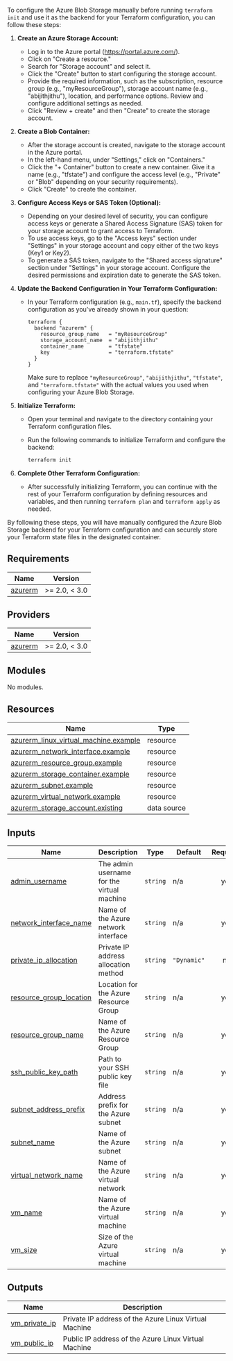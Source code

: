 To configure the Azure Blob Storage manually before running `terraform init` and use it as the backend for your Terraform configuration, you can follow these steps:

1. **Create an Azure Storage Account:**

   - Log in to the Azure portal (https://portal.azure.com/).
   - Click on "Create a resource."
   - Search for "Storage account" and select it.
   - Click the "Create" button to start configuring the storage account.
   - Provide the required information, such as the subscription, resource group (e.g., "myResourceGroup"), storage account name (e.g., "abijithjithu"), location, and performance options. Review and configure additional settings as needed.
   - Click "Review + create" and then "Create" to create the storage account.

2. **Create a Blob Container:**

   - After the storage account is created, navigate to the storage account in the Azure portal.
   - In the left-hand menu, under "Settings," click on "Containers."
   - Click the "+ Container" button to create a new container. Give it a name (e.g., "tfstate") and configure the access level (e.g., "Private" or "Blob" depending on your security requirements).
   - Click "Create" to create the container.

3. **Configure Access Keys or SAS Token (Optional):**

   - Depending on your desired level of security, you can configure access keys or generate a Shared Access Signature (SAS) token for your storage account to grant access to Terraform.
   - To use access keys, go to the "Access keys" section under "Settings" in your storage account and copy either of the two keys (Key1 or Key2).
   - To generate a SAS token, navigate to the "Shared access signature" section under "Settings" in your storage account. Configure the desired permissions and expiration date to generate the SAS token.

4. **Update the Backend Configuration in Your Terraform Configuration:**

   - In your Terraform configuration (e.g., `main.tf`), specify the backend configuration as you've already shown in your question:

     ```hcl
     terraform {
       backend "azurerm" {
         resource_group_name   = "myResourceGroup"
         storage_account_name  = "abijithjithu"
         container_name        = "tfstate"
         key                   = "terraform.tfstate"
       }
     }
     ```

     Make sure to replace `"myResourceGroup"`, `"abijithjithu"`, `"tfstate"`, and `"terraform.tfstate"` with the actual values you used when configuring your Azure Blob Storage.

5. **Initialize Terraform:**

   - Open your terminal and navigate to the directory containing your Terraform configuration files.
   - Run the following commands to initialize Terraform and configure the backend:

     ```bash
     terraform init
     ```

6. **Complete Other Terraform Configuration:**

   - After successfully initializing Terraform, you can continue with the rest of your Terraform configuration by defining resources and variables, and then running `terraform plan` and `terraform apply` as needed.

By following these steps, you will have manually configured the Azure Blob Storage backend for your Terraform configuration and can securely store your Terraform state files in the designated container.





## Requirements

| Name | Version |
|------|---------|
| <a name="requirement_azurerm"></a> [azurerm](#requirement\_azurerm) | >= 2.0, < 3.0 |

## Providers

| Name | Version |
|------|---------|
| <a name="provider_azurerm"></a> [azurerm](#provider\_azurerm) | >= 2.0, < 3.0 |

## Modules

No modules.

## Resources

| Name | Type |
|------|------|
| [azurerm_linux_virtual_machine.example](https://registry.terraform.io/providers/hashicorp/azurerm/latest/docs/resources/linux_virtual_machine) | resource |
| [azurerm_network_interface.example](https://registry.terraform.io/providers/hashicorp/azurerm/latest/docs/resources/network_interface) | resource |
| [azurerm_resource_group.example](https://registry.terraform.io/providers/hashicorp/azurerm/latest/docs/resources/resource_group) | resource |
| [azurerm_storage_container.example](https://registry.terraform.io/providers/hashicorp/azurerm/latest/docs/resources/storage_container) | resource |
| [azurerm_subnet.example](https://registry.terraform.io/providers/hashicorp/azurerm/latest/docs/resources/subnet) | resource |
| [azurerm_virtual_network.example](https://registry.terraform.io/providers/hashicorp/azurerm/latest/docs/resources/virtual_network) | resource |
| [azurerm_storage_account.existing](https://registry.terraform.io/providers/hashicorp/azurerm/latest/docs/data-sources/storage_account) | data source |

## Inputs

| Name | Description | Type | Default | Required |
|------|-------------|------|---------|:--------:|
| <a name="input_admin_username"></a> [admin\_username](#input\_admin\_username) | The admin username for the virtual machine | `string` | n/a | yes |
| <a name="input_network_interface_name"></a> [network\_interface\_name](#input\_network\_interface\_name) | Name of the Azure network interface | `string` | n/a | yes |
| <a name="input_private_ip_allocation"></a> [private\_ip\_allocation](#input\_private\_ip\_allocation) | Private IP address allocation method | `string` | `"Dynamic"` | no |
| <a name="input_resource_group_location"></a> [resource\_group\_location](#input\_resource\_group\_location) | Location for the Azure Resource Group | `string` | n/a | yes |
| <a name="input_resource_group_name"></a> [resource\_group\_name](#input\_resource\_group\_name) | Name of the Azure Resource Group | `string` | n/a | yes |
| <a name="input_ssh_public_key_path"></a> [ssh\_public\_key\_path](#input\_ssh\_public\_key\_path) | Path to your SSH public key file | `string` | n/a | yes |
| <a name="input_subnet_address_prefix"></a> [subnet\_address\_prefix](#input\_subnet\_address\_prefix) | Address prefix for the Azure subnet | `string` | n/a | yes |
| <a name="input_subnet_name"></a> [subnet\_name](#input\_subnet\_name) | Name of the Azure subnet | `string` | n/a | yes |
| <a name="input_virtual_network_name"></a> [virtual\_network\_name](#input\_virtual\_network\_name) | Name of the Azure virtual network | `string` | n/a | yes |
| <a name="input_vm_name"></a> [vm\_name](#input\_vm\_name) | Name of the Azure virtual machine | `string` | n/a | yes |
| <a name="input_vm_size"></a> [vm\_size](#input\_vm\_size) | Size of the Azure virtual machine | `string` | n/a | yes |

## Outputs

| Name | Description |
|------|-------------|
| <a name="output_vm_private_ip"></a> [vm\_private\_ip](#output\_vm\_private\_ip) | Private IP address of the Azure Linux Virtual Machine |
| <a name="output_vm_public_ip"></a> [vm\_public\_ip](#output\_vm\_public\_ip) | Public IP address of the Azure Linux Virtual Machine |
